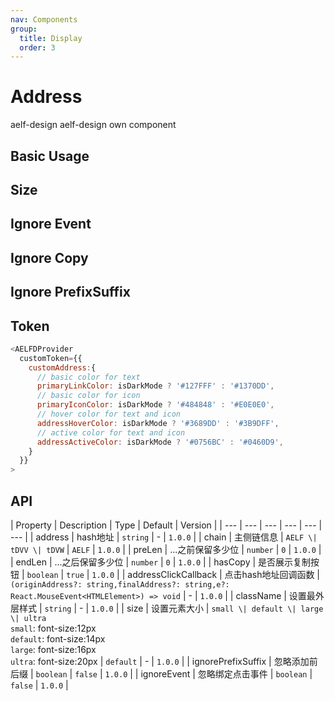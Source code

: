 ```yaml
---
nav: Components
group:
  title: Display
  order: 3
---
```


# Address

<Badge type='success'>aelf-design</Badge> aelf-design own component

## Basic Usage

<code src="./demos/basic.tsx"></code>

## Size

<code src="./demos/size.tsx"></code>

## Ignore Event

<code src="./demos/ignoreEvent.tsx"></code>

## Ignore Copy

<code src="./demos/ignoreCopy.tsx"></code>

## Ignore PrefixSuffix

<code src="./demos/ignorePrefixSuffix.tsx"></code>

## Token

```js
<AELFDProvider
  customToken={{
    customAddress:{
      // basic color for text
      primaryLinkColor: isDarkMode ? '#127FFF' : '#1370DD',
      // basic color for icon
      primaryIconColor: isDarkMode ? '#484848' : '#E0E0E0',
      // hover color for text and icon
      addressHoverColor: isDarkMode ? '#3689DD' : '#3B9DFF',
      // active color for text and icon
      addressActiveColor: isDarkMode ? '#0756BC' : '#0460D9',
    }
  }}
>
```

## API

| Property | Description | Type | Default | Version |
| --- | --- | --- | --- | --- | --- |
| address | hash地址 | `string` | - | `1.0.0` |
| chain | 主侧链信息 | `AELF \| tDVV \| tDVW` | `AELF` | `1.0.0` |
| preLen | ...之前保留多少位 | `number` | `0` | `1.0.0` |
| endLen | ...之后保留多少位 | `number` | `0` | `1.0.0` |
| hasCopy | 是否展示复制按钮 | `boolean` | `true` | `1.0.0` |
| addressClickCallback | 点击hash地址回调函数 | `(originAddress?: string,finalAddress?: string,e?: React.MouseEvent<HTMLElement>) => void` | - | `1.0.0` |
| className | 设置最外层样式 | `string` | - | `1.0.0` |
| size | 设置元素大小 | `small \| default \| large \| ultra` <br/>`small`: font-size:12px <br/>`default`: font-size:14px <br/>`large`: font-size:16px <br/>`ultra`: font-size:20px | `default` | - | `1.0.0` |
| ignorePrefixSuffix | 忽略添加前后缀 | `boolean` | `false` | `1.0.0` |
| ignoreEvent | 忽略绑定点击事件 | `boolean` | `false` | `1.0.0` |
